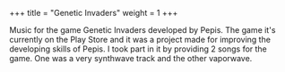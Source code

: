 +++
title = "Genetic Invaders"
weight = 1
+++

Music for the game Genetic Invaders developed by Pepis. The game it's currently on the Play Store and it was a project made for improving the developing skills of Pepis. I took part in it by providing 2 songs for the game. 
One was a very synthwave track and the other vaporwave.